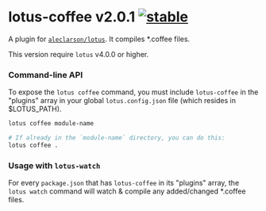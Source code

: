 
# lotus-coffee v2.0.1 [![stable](http://badges.github.io/stability-badges/dist/stable.svg)](http://github.com/badges/stability-badges)

A plugin for [`aleclarson/lotus`](https://github.com/aleclarson/lotus). It compiles *.coffee files.

This version require `lotus` v4.0.0 or higher.

### Command-line API

To expose the `lotus coffee` command, you must include `lotus-coffee` in the "plugins" array in your global `lotus.config.json` file (which resides in $LOTUS_PATH).

```sh
lotus coffee module-name

# If already in the `module-name` directory, you can do this:
lotus coffee .
```

### Usage with `lotus-watch`

For every `package.json` that has `lotus-coffee` in its "plugins" array, the `lotus watch` command will watch & compile any added/changed *.coffee files.

